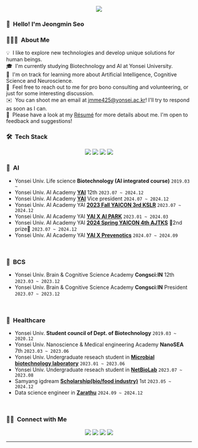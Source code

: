 <p align='center'>
    <img src="https://capsule-render.vercel.app/api?type=waving&color=auto&height=300&section=header&text=Jeongmin%20Seo&fontSize=90&animation=fadeIn&fontAlignY=38&desc=I'm%20interested%20in%20BCS%20and%20AI&descAlignY=51&descAlign=62"/>
</p>

### 👋 &nbsp;Hello! I'm Jeongmin Seo</h2>

### 👨🏻‍💻 &nbsp;About Me
💡 &nbsp;I like to explore new technologies and develop unique solutions for human beings.\
🎓 &nbsp;I'm currently studying Biotechnology and AI at Yonsei University.\
🌱 &nbsp;I'm on track for learning more about Artificial Intelligence, Cognitive Science and Neuroscience.\
💬 &nbsp;Feel free to reach out to me for pro bono consulting and volunteering, or just for some interesting discussion.\
✉️ &nbsp;You can shoot me an email at jmme425@yonsei.ac.kr! I'll try to respond as soon as I can.\
📄 &nbsp;Please have a look at my [Résumé]() for more details about me. I'm open to feedback and suggestions!

### 🛠 &nbsp;Tech Stack
<p align="center">
  <a href="https://www.tensorflow.org"target="blank">
    <img src="https://img.shields.io/badge/TensorFlow-%23FF6F00?style=for-the-badge&logo=TensorFlow&logoColor=white"/></a>
  <a href="https://pytorch.org"target="blank">
    <img src="https://img.shields.io/badge/PyTorch-%23EE4C2C?style=for-the-badge&logo=PyTorch&logoColor=white"/></a>
  <a href="https://www.python.org/"target="blank">
    <img src="https://img.shields.io/badge/Python-3776AB?style=for-the-badge&logo=python&logoColor=white"/></a>
  <a href="https://www.r-project.org/"target="blank">
    <img src="https://img.shields.io/badge/R-276DC3?style=for-the-badge&logo=r&logoColor=white"/></a>
</p>



### 🔎 &nbsp;AI
  - Yonsei Univ. Life science **Biotechnology (AI integrated course)** `2019.03 ~`
  - Yonsei Univ. AI Academy **[YAI](https://github.com/yonsei-YAI)** 12th `2023.07 ~ 2024.12`
  - Yonsei Univ. AI Academy **[YAI](https://github.com/yonsei-YAI)** Vice president `2024.07 ~ 2024.12`
  - Yonsei Univ. AI Academy YAI **[2023 Fall YAICON 3rd KSLR](https://github.com/yonsei-YAI)** `2023.07 ~ 2024.12`
  - Yonsei Univ. AI Academy YAI **[YAI X AI PARK](https://github.com/yonsei-YAI)** `2023.01 ~ 2024.03`
  - Yonsei Univ. AI Academy YAI **[2024 Spring YAICON 4th AJTKS](https://github.com/yonsei-YAI)** 🥈2nd prize🥈 `2023.07 ~ 2024.12`
  - Yonsei Univ. AI Academy YAI **[YAI X Prevenotics](https://github.com/jmjmfasdf/YAI-X-Prevenotics)** `2024.07 ~ 2024.09`
<br>

### 🧪 &nbsp;BCS 
  - Yonsei Univ. Brain & Cognitive Science Academy **Congsci:IN** 12th `2023.03 ~ 2023.12`
  - Yonsei Univ. Brain & Cognitive Science Academy **Congsci:IN** President `2023.07 ~ 2023.12`
<br>

### 💊 &nbsp;Healthcare
  - Yonsei Univ. **Student council of Dept. of Biotechnology** `2019.03 ~ 2020.12`
  - Yonsei Univ. Nanoscience & Medical engineering Academy **NanoSEA** 7th `2023.03 ~ 2023.06`
  - Yonsei Univ. Undergraduate reseach student in **[Microbial biotechnology laboratory](http://www.bahnlab.com/)** `2023.01 ~ 2023.06`
  - Yonsei Univ. Undergraduate reseach student in **[NetBioLab](https://netbiolab.org/w/Welcome)** `2023.07 ~ 2023.08`
  - Samyang igdream **[Scholarship(bio/food industry)](https://sy-igdream.or.kr/)** 1st `2023.05 ~ 2024.12`
  - Data science engineer in **[Zarathu](https://www.zarathu.com/)** `2024.09 ~ 2024.12`
<br>

### 🤝🏻 &nbsp;Connect with Me

<p align="center">
<a href="https://www.tensorflow.org"target="blank">
    <img src="https://img.shields.io/badge/GitHub-100000?style=for-the-badge&logo=github&logoColor=white"/></a>
<a href="https://www.linkedin.com/in/jeongmin-seo-4716822b3?utm_source=share&utm_campaign=share_via&utm_content=profile&utm_medium=ios_app"target="blank">
    <img src="https://img.shields.io/badge/LinkedIn-0077B5?style=for-the-badge&logo=linkedin&logoColor=white"/></a>
<a href="https://www.instagram.com/jmin.se0?igsh=Njc3NW1mczYyMGJi&utm_source=qr"target="blank">
    <img src="https://img.shields.io/badge/Instagram-E4405F?style=for-the-badge&logo=instagram&logoColor=white"/></a>
<a href="jmme425@yonsei.ac.kr"target="blank">
    <img src="https://img.shields.io/badge/Gmail-D14836?style=for-the-badge&logo=gmail&logoColor=white"/></a>
</p>

-----

